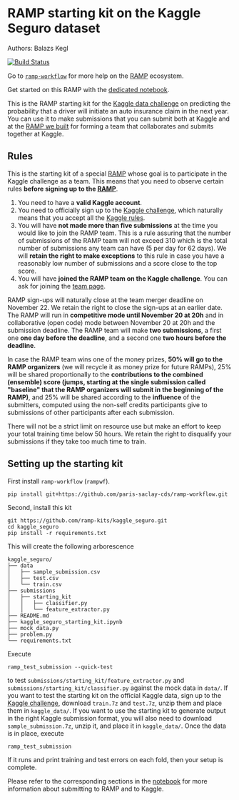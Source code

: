 # RAMP starting kit on the Kaggle Seguro dataset

Authors: Balazs Kegl

[![Build Status](https://travis-ci.org/ramp-kits/kaggle_seguro.svg?branch=master)](https://travis-ci.org/ramp-kits/kaggle_seguro)

Go to [`ramp-workflow`](https://github.com/paris-saclay-cds/ramp-workflow/wiki) for more help on the [RAMP](http:www.ramp.studio) ecosystem.

Get started on this RAMP with the [dedicated notebook](kaggle_seguro_starting_kit.ipynb).

This is the RAMP starting kit for the [Kaggle data challenge](https://www.kaggle.com/c/porto-seguro-safe-driver-prediction) on predicting the probability that a driver will initiate an auto insurance claim in the next year. You can use it to make submissions that you can submit both at Kaggle and at the [RAMP we built](http://www.ramp.studio/problems/kaggle_seguro) for forming a team that collaborates and submits together at Kaggle.

## Rules

This is the starting kit of a special [RAMP](http://www.ramp.studio/events/kaggle_seguro) whose goal is to participate in the Kaggle challenge as a team. This means that you need to observe certain rules **before signing up to the [RAMP](http://www.ramp.studio/events/kaggle_seguro)**. 
1. You need to have a **valid Kaggle account**.
2. You need to officially sign up to the [Kaggle challenge](https://www.kaggle.com/c/porto-seguro-safe-driver-prediction), which naturally means that you accept all the [Kaggle rules](https://www.kaggle.com/c/porto-seguro-safe-driver-prediction/rules).
3. You will have **not made more than five submissions** at the time you would like to join the RAMP team. This is a rule assuring that the number of submissions of the RAMP team will not exceed 310 which is the total number of submissions any team can have (5 per day for 62 days). We will **retain the right to make exceptions** to this rule in case you have a reasonably low number of submissions and a score close to the top score.
4. You will have **joined the RAMP team on the Kaggle challenge**. You can ask for joining the [team page](https://www.kaggle.com/c/porto-seguro-safe-driver-prediction/team).

RAMP sign-ups will naturally close at the team merger deadline on November 22. We retain the right to close the sign-ups at an earlier date. The RAMP will run in **competitive mode until November 20 at 20h** and in collaborative (open code) mode between November 20 at 20h and the submission deadline. The RAMP team will make **two submissions**, a first one **one day before the deadline**, and a second one **two hours before the deadline**. 

In case the RAMP team wins one of the money prizes, **50% will go to the RAMP organizers** (we will recycle it as money prize for future RAMPs), 25% will be shared proportionally to the **contributions to the combined (ensemble) score (jumps, starting at the single submission called "baseline" that the RAMP organizers will submit in the beginning of the RAMP)**, and 25% will be shared according to the **influence** of the submitters, computed using the non-self credits participants give to submissions of other participants after each submission.

There will not be a strict limit on resource use but make an effort to keep your total training time below 50 hours. We retain the right to disqualify your submissions if they take too much time to train.

## Setting up the starting kit

First install `ramp-workflow` (`rampwf`). 
```
pip install git+https://github.com/paris-saclay-cds/ramp-workflow.git
```
Second, install this kit
```
git https://github.com/ramp-kits/kaggle_seguro.git
cd kaggle_seguro
pip install -r requirements.txt
```
This will create the following arborescence
```
kaggle_seguro/
├── data
│   ├── sample_submission.csv
│   ├── test.csv
│   └── train.csv
├── submissions
│   ├── starting_kit
│   │   ├── classifier.py
│   │   └── feature_extractor.py
├── README.md
├── kaggle_seguro_starting_kit.ipynb
├── mock_data.py
├── problem.py
└── requirements.txt
```
Execute
```
ramp_test_submission --quick-test
```
to test `submissions/starting_kit/feature_extractor.py` and `submissions/starting_kit/classifier.py` against the mock data in `data/`. If you want to test the starting kit on the official Kaggle data, sign up to the [Kaggle challenge](https://www.kaggle.com/c/porto-seguro-safe-driver-prediction), download `train.7z` and `test.7z`, unzip them and place them in `kaggle_data/`. If you want to use the starting kit to generate output in the right Kaggle submission format, you will also need to download `sample_submission.7z`, unzip it, and place it in `kaggle_data/`. Once the data is in place, execute
```
ramp_test_submission
```
If it runs and print training and test errors on each fold, then your setup is complete.

Please refer to the corresponding sections in the [notebook](kaggle_seguro_starting_kit.ipynb) for more information about submitting to RAMP and to Kaggle.
